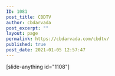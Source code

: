 ```yaml
---
ID: 1081
post_title: CBDTV
author: cbdarvada
post_excerpt: ""
layout: page
permalink: https://cbdarvada.com/cbdtv/
published: true
post_date: 2021-01-05 12:57:47
---
```

<!-- wp:shortcode -->
[slide-anything id="1108"]
<!-- /wp:shortcode -->